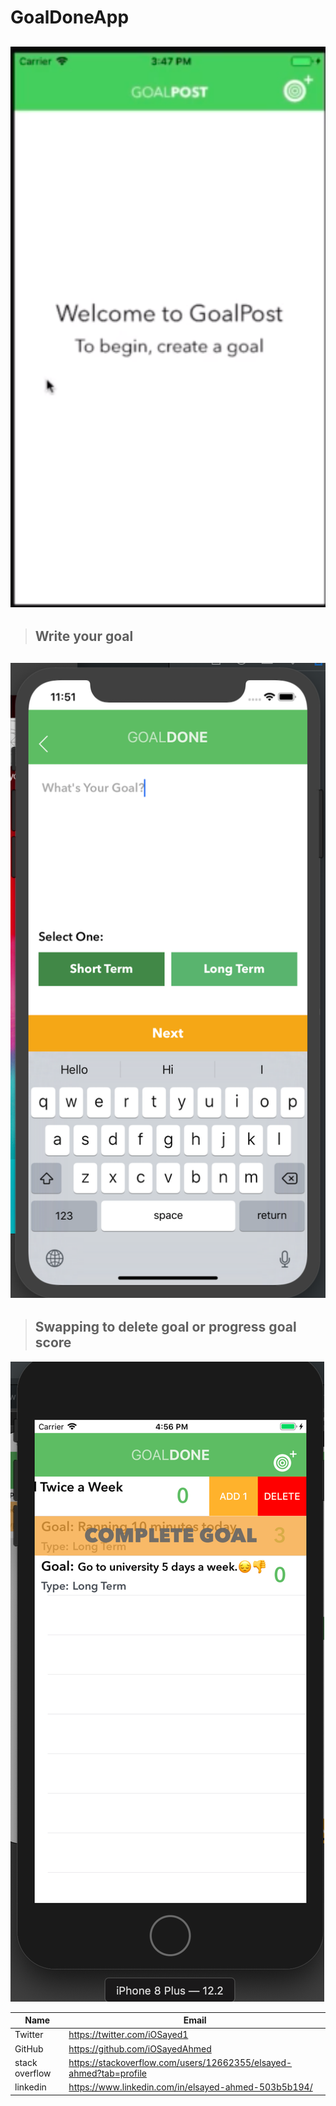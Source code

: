 # GoalDoneApp

![mainView](https://github.com/iOSayedAhmed/GoalDoneApp/blob/master/GoalDone/images/MainView.png) 
---

> ##  Write your goal 


![Write your goal](https://github.com/iOSayedAhmed/GoalDoneApp/blob/master/GoalDone/images/Create%20goal.png)
---
 > ## Swapping to delete goal or progress goal score

![Swapping to delete or progress goal score](https://github.com/iOSayedAhmed/GoalDoneApp/blob/master/GoalDone/images/swaping.png)  


| Name   |   Email   | 
| ---    | ----      |
|Twitter |https://twitter.com/iOSayed1 |
|GitHub  | https://github.com/iOSayedAhmed | 
|stack overflow|https://stackoverflow.com/users/12662355/elsayed-ahmed?tab=profile  |
|linkedin |https://www.linkedin.com/in/elsayed-ahmed-503b5b194/ |
